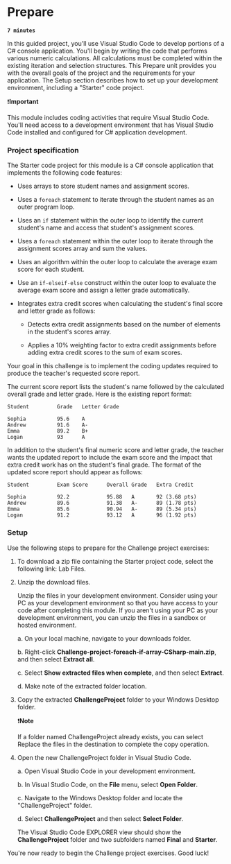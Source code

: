 # Prepare

**`7 minutes`**

In this guided project, you'll use Visual Studio Code to develop portions of a C# console application. You'll begin by writing the code that performs various numeric calculations. All calculations must be completed within the existing iteration and selection structures. This Prepare unit provides you with the overall goals of the project and the requirements for your application. The Setup section describes how to set up your development environment, including a "Starter" code project.

❗**Important**

This module includes coding activities that require Visual Studio Code. You'll need access to a development environment that has Visual Studio Code installed and configured for C# application development.

### Project specification

The Starter code project for this module is a C# console application that implements the following code features:

- Uses arrays to store student names and assignment scores.

- Uses a `foreach` statement to iterate through the student names as an outer program loop.

- Uses an `if` statement within the outer loop to identify the current student's name and access that student's assignment scores.

- Uses a `foreach` statement within the outer loop to iterate through the assignment scores array and sum the values.

- Uses an algorithm within the outer loop to calculate the average exam score for each student.

- Use an `if-elseif-else` construct within the outer loop to evaluate the average exam score and assign a letter grade automatically.

- Integrates extra credit scores when calculating the student's final score and letter grade as follows:

     - Detects extra credit assignments based on the number of elements in the student's scores array.
     
     - Applies a 10% weighting factor to extra credit assignments before adding extra credit scores to the sum of exam scores.

Your goal in this challenge is to implement the coding updates required to produce the teacher's requested score report.

The current score report lists the student's name followed by the calculated overall grade and letter grade. Here is the existing report format:

```
Student         Grade   Letter Grade

Sophia          95.6    A
Andrew          91.6    A-
Emma            89.2    B+
Logan           93      A
```

In addition to the student's final numeric score and letter grade, the teacher wants the updated report to include the exam score and the impact that extra credit work has on the student's final grade. The format of the updated score report should appear as follows:

```
Student         Exam Score      Overall Grade   Extra Credit

Sophia          92.2            95.88   A       92 (3.68 pts)
Andrew          89.6            91.38   A-      89 (1.78 pts)
Emma            85.6            90.94   A-      89 (5.34 pts)
Logan           91.2            93.12   A       96 (1.92 pts)
```

### Setup

Use the following steps to prepare for the Challenge project exercises:

1. To download a zip file containing the Starter project code, select the following link: Lab Files.

2. Unzip the download files.

     Unzip the files in your development environment. Consider using your PC as your development environment so that you have access to your code after completing this module. If you aren't using your PC as your development environment, you can unzip the files in a sandbox or hosted environment.

     a. On your local machine, navigate to your downloads folder.

     b. Right-click **Challenge-project-foreach-if-array-CSharp-main.zip**, and then select **Extract all**.

     c. Select **Show extracted files when complete**, and then select **Extract**.

     d. Make note of the extracted folder location.

3. Copy the extracted **ChallengeProject** folder to your Windows Desktop folder.

     ❗**Note**

     If a folder named ChallengeProject already exists, you can select Replace the files in the destination to complete the copy operation.

4. Open the new ChallengeProject folder in Visual Studio Code.

     a. Open Visual Studio Code in your development environment.

     b. In Visual Studio Code, on the **File** menu, select **Open Folder**.

     c. Navigate to the Windows Desktop folder and locate the "ChallengeProject" folder.

     d. Select **ChallengeProject** and then select **Select Folder**.

     The Visual Studio Code EXPLORER view should show the **ChallengeProject** folder and two subfolders named **Final** and **Starter**.

You're now ready to begin the Challenge project exercises. Good luck!